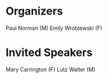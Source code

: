 # Organizers
Paul Norman (M)
Emily Wroblewski (F)


# Invited Speakers
Mary Carrington (F)
Lutz Walter (M)
